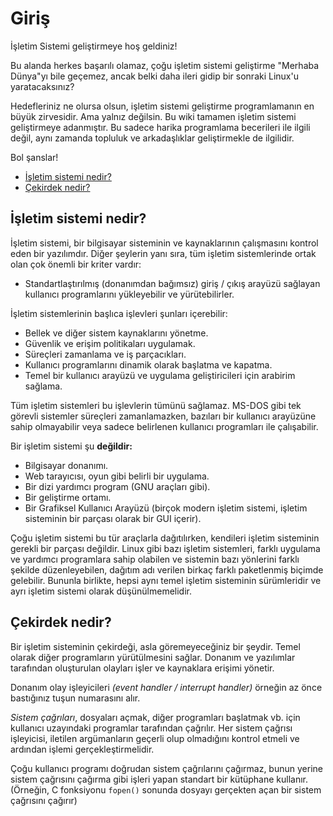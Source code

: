 # Giriş
İşletim Sistemi geliştirmeye hoş geldiniz!

Bu alanda herkes başarılı olamaz, çoğu işletim sistemi geliştirme
"Merhaba Dünya"yı bile geçemez, ancak belki daha ileri gidip bir
sonraki Linux'u yaratacaksınız?

Hedefleriniz ne olursa olsun, işletim sistemi geliştirme programlamanın
en büyük zirvesidir. Ama yalnız değilsin. Bu wiki tamamen işletim sistemi
geliştirmeye adanmıştır. Bu sadece harika programlama becerileri ile ilgili
değil, aynı zamanda topluluk ve arkadaşlıklar geliştirmekle de ilgilidir.

Bol şanslar!

- [İşletim sistemi nedir?](#işletim-sistemi-nedir)
- [Çekirdek nedir?](#çekirdek-nedir)

## İşletim sistemi nedir?
İşletim sistemi, bir bilgisayar sisteminin ve kaynaklarının çalışmasını
kontrol eden bir yazılımdır. Diğer şeylerin yanı sıra, tüm işletim
sistemlerinde ortak olan çok önemli bir kriter vardır:
- Standartlaştırılmış (donanımdan bağımsız) giriş / çıkış arayüzü sağlayan kullanıcı programlarını yükleyebilir ve yürütebilirler.

İşletim sistemlerinin başlıca işlevleri şunları içerebilir:
- Bellek ve diğer sistem kaynaklarını yönetme.
- Güvenlik ve erişim politikaları uygulamak.
- Süreçleri zamanlama ve iş parçacıkları.
- Kullanıcı programlarını dinamik olarak başlatma ve kapatma.
- Temel bir kullanıcı arayüzü ve uygulama geliştiricileri için arabirim sağlama.

Tüm işletim sistemleri bu işlevlerin tümünü sağlamaz. MS-DOS gibi tek görevli sistemler
süreçleri zamanlamazken, bazıları bir kullanıcı arayüzüne sahip olmayabilir veya
sadece belirlenen kullanıcı programları ile çalışabilir.

Bir işletim sistemi şu **değildir:**
- Bilgisayar donanımı.
- Web tarayıcısı, oyun gibi belirli bir uygulama.
- Bir dizi yardımcı program (GNU araçları gibi).
- Bir geliştirme ortamı.
- Bir Grafiksel Kullanıcı Arayüzü (birçok modern işletim sistemi, işletim sisteminin bir parçası olarak bir GUI içerir).

Çoğu işletim sistemi bu tür araçlarla dağıtılırken, kendileri işletim sisteminin
gerekli bir parçası değildir. Linux gibi bazı işletim sistemleri, farklı uygulama
ve yardımcı programlara sahip olabilen ve sistemin bazı yönlerini farklı şekilde
düzenleyebilen, dağıtım adı verilen birkaç farklı paketlenmiş biçimde gelebilir.
Bununla birlikte, hepsi aynı temel işletim sisteminin sürümleridir ve ayrı
işletim sistemi olarak düşünülmemelidir.

## Çekirdek nedir?
Bir işletim sisteminin çekirdeği, asla göremeyeceğiniz bir şeydir. Temel olarak
diğer programların yürütülmesini sağlar. Donanım ve yazılımlar tarafından oluşturulan
olayları işler ve kaynaklara erişimi yönetir.

Donanım olay işleyicileri *(event handler / interrupt handler)* örneğin az önce
bastığınız tuşun numarasını alır.

*Sistem çağrıları*, dosyaları açmak, diğer programları başlatmak vb. için kullanıcı
uzayındaki programlar tarafından çağrılır. Her sistem çağrısı işleyicisi, iletilen
argümanların geçerli olup olmadığını kontrol etmeli ve ardından işlemi gerçekleştirmelidir.

Çoğu kullanıcı programı doğrudan sistem çağrılarını çağırmaz, bunun yerine sistem çağrısını çağırma gibi
işleri yapan standart bir kütüphane kullanır. (Örneğin, C fonksiyonu `fopen()` sonunda dosyayı gerçekten açan bir sistem çağrısını çağırır)